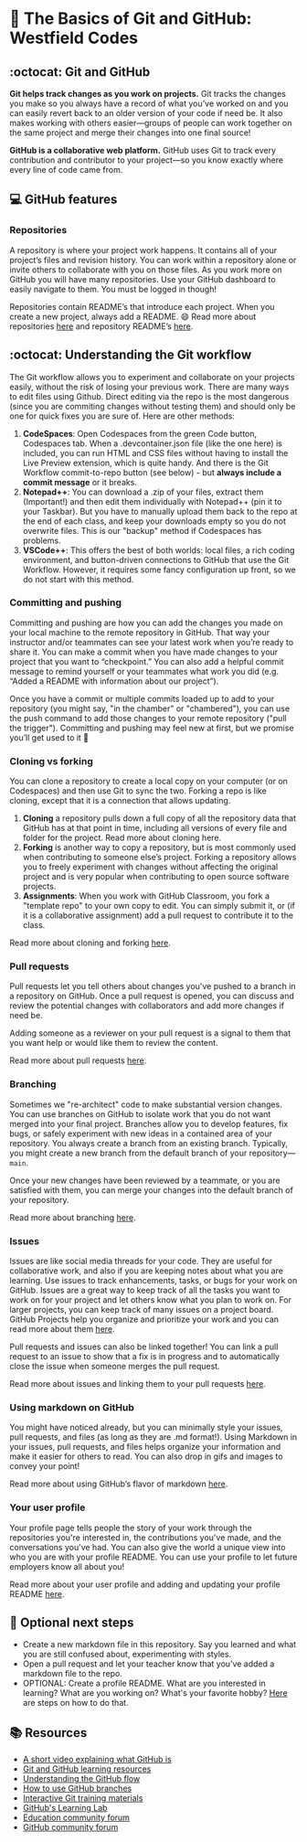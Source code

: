 # :wave: The Basics of Git and GitHub: Westfield Codes

## :octocat: Git and GitHub

**Git helps track changes as you work on projects.** Git tracks the changes you make so you always have a record of what you’ve worked on and you can easily revert back to an older version of your code if need be. It also makes working with others easier—groups of people can work together on the same project and merge their changes into one final source! 

**GitHub is a collaborative web platform.** GitHub uses Git to track every contribution and contributor to your project—so you know exactly where every line of code came from. 

## 💻 GitHub features 

### Repositories 

A repository is where your project work happens. It contains all of your project’s files and revision history. You can work within a repository alone or invite others to collaborate with you on those files. As you work more on GitHub you will have many repositories. Use your GitHub dashboard to easily navigate to them. You must be logged in though! 

Repositories contain README’s that introduce each project.  When you create a new project, always add a README. :smile:   Read more about repositories [here](https://docs.github.com/en/github/creating-cloning-and-archiving-repositories/about-repositories) and repository README’s [here](https://docs.github.com/en/github/creating-cloning-and-archiving-repositories/about-readmes). 

## :octocat: Understanding the Git workflow 

The Git workflow allows you to experiment and collaborate on your projects easily, without the risk of losing your previous work. There are many ways to edit files using Github.  Direct editing via the repo is the most dangerous (since you are commiting changes without testing them) and should only be one for quick fixes you are sure of. Here are other methods: 

1. **CodeSpaces**: Open Codespaces from the green Code button, Codespaces tab. When a .devcontainer.json file (like the one here) is included, you can run HTML and CSS files without having to install the Live Preview extension, which is quite handy. And there is the Git Workflow commit-to-repo button (see below) - but **always include a commit message** or it breaks. 
1. **Notepad++**: You can download a .zip of your files, extract them (Important!) and then edit them individually with Notepad++ (pin it to your Taskbar). But you have to manually upload them back to the repo at the end of each class, and keep your downloads empty so you do not overwrite files.  This is our "backup" method if Codespaces has problems. 
1. **VSCode++**: This offers the best of both worlds: local files, a rich coding environment, and button-driven connections to GitHub that use the Git Workflow.  However, it requires some fancy configuration up front, so we do not start with this method.

### Committing and pushing ###

Committing and pushing are how you can add the changes you made on your local machine to the remote repository in GitHub. That way your instructor and/or teammates can see your latest work when you’re ready to share it. You can make a commit when you have made changes to your project that you want to “checkpoint.” You can also add a helpful commit message to remind yourself or your teammates what work you did (e.g. “Added a README with information about our project”).

Once you have a commit or multiple commits loaded up to add to your repository (you might say, "in the chamber" or "chambered"), you can use the push command to add those changes to your remote repository ("pull the trigger"). Committing and pushing may feel new at first, but we promise you’ll get used to it 🙂

### Cloning vs forking 

You can clone a repository to create a local copy on your computer (or on Codespaces) and then use Git to sync the two. Forking a repo is like cloning, except that it is a connection that allows updating. 

1. **Cloning** a repository pulls down a full copy of all the repository data that GitHub has at that point in time, including all versions of every file and folder for the project.
Read more about cloning here. 
2. **Forking** is another way to copy a repository, but is most commonly used when contributing to someone else’s project. Forking a repository allows you to freely experiment with changes without affecting the original project and is very popular when contributing to open source software projects.
3. **Assignments**: When you work with GitHub Classroom, you fork a "template repo" to your own copy to edit.  You can simply submit it, or (if it is a collaborative assignment) add a pull request to contribute it to the class. 

Read more about cloning and forking [here](https://docs.github.com/en/github/creating-cloning-and-archiving-repositories/cloning-a-repository).

### Pull requests

Pull requests let you tell others about changes you've pushed to a branch in a repository on GitHub. Once a pull request is opened, you can discuss and review the potential changes with collaborators and add more changes if need be. 

Adding someone as a reviewer on your pull request is a signal to them that you want help or would like them to review the content. 

Read more about pull requests [here](https://docs.github.com/en/github/collaborating-with-issues-and-pull-requests/about-pull-requests). 

### Branching 

Sometimes we "re-architect" code to make substantial version changes.  You can use branches on GitHub to isolate work that you do not want merged into your final project. Branches allow you to develop features, fix bugs, or safely experiment with new ideas in a contained area of your repository. You always create a branch from an existing branch. Typically, you might create a new branch from the default branch of your repository—`main`. 

Once your new changes have been reviewed by a teammate, or you are satisfied with them, you can merge your changes into the default branch of your repository.

Read more about branching [here](https://docs.github.com/en/github/collaborating-with-issues-and-pull-requests/about-branches). 

### Issues

Issues are like social media threads for your code.  They are useful for collaborative work, and also if you are keeping notes about what you are learning. Use issues to track enhancements, tasks, or bugs for your work on GitHub. Issues are a great way to keep track of all the tasks you want to work on for your project and let others know what you plan to work on. For larger projects, you can keep track of many issues on a project board. GitHub Projects help you organize and prioritize your work and you can read more about them [here](https://docs.github.com/en/github/managing-your-work-on-github/about-project-boards). 

Pull requests and issues can also be linked together! You can link a pull request to an issue to show that a fix is in progress and to automatically close the issue when someone merges the pull request. 

Read more about issues and linking them to your pull requests [here](https://docs.github.com/en/github/managing-your-work-on-github/about-issues). 

### Using markdown on GitHub 

You might have noticed already, but you can minimally style your issues, pull requests, and files (as long as they are .md format!). Using Markdown in your issues, pull requests, and files helps organize your information and make it easier for others to read. You can also drop in gifs and images to convey your point!

Read more about using GitHub’s flavor of markdown [here](https://docs.github.com/en/github/writing-on-github/basic-writing-and-formatting-syntax). 

### Your user profile

Your profile page tells people the story of your work through the repositories you're interested in, the contributions you've made, and the conversations you've had. You can also give the world a unique view into who you are with your profile README. You can use your profile to let future employers know all about you! 

Read more about your user profile and adding and updating your profile README [here](https://docs.github.com/en/github/setting-up-and-managing-your-github-profile/managing-your-profile-readme). 

## 📝 Optional next steps 

* Create a new markdown file in this repository. Say you learned and what you are still confused about, experimenting with styles.
* Open a pull request and let your teacher know that you’ve added a markdown file to the repo.  
* OPTIONAL: Create a profile README. What are you interested in learning? What are you working on? What's your favorite hobby? [Here](https://docs.github.com/en/github/setting-up-and-managing-your-github-profile/managing-your-profile-readme) are steps on how to do that. 

## 📚  Resources 
* [A short video explaining what GitHub is](https://www.youtube.com/watch?v=w3jLJU7DT5E&feature=youtu.be) 
* [Git and GitHub learning resources](https://docs.github.com/en/github/getting-started-with-github/git-and-github-learning-resources) 
* [Understanding the GitHub flow](https://guides.github.com/introduction/flow/)
* [How to use GitHub branches](https://www.youtube.com/watch?v=H5GJfcp3p4Q&feature=youtu.be)
* [Interactive Git training materials](https://githubtraining.github.io/training-manual/#/01_getting_ready_for_class)
* [GitHub's Learning Lab](https://lab.github.com/)
* [Education community forum](https://education.github.community/)
* [GitHub community forum](https://github.community/)
